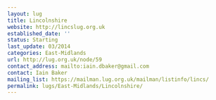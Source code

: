 ```yaml
---
layout: lug
title: Lincolnshire
website: http://lincslug.org.uk
established_date: ''
status: Starting
last_update: 03/2014
categories: East-Midlands
url: http://lug.org.uk/node/59
contact_address: mailto:iain.dbaker@gmail.com
contact: Iain Baker
mailing_list: https://mailman.lug.org.uk/mailman/listinfo/lincs/
permalink: lugs/East-Midlands/Lincolnshire/
---
```

